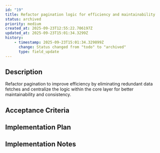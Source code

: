 ```yaml
---
id: "19"
title: Refactor pagination logic for efficiency and maintainability
status: archived
priority: medium
created_at: 2025-09-23T12:55:22.706197Z
updated_at: 2025-09-23T15:01:34.3299Z
history:
    - timestamp: 2025-09-23T15:01:34.329899Z
      change: Status changed from "todo" to "archived"
      type: field_update
---
```

## Description

Refactor pagination to improve efficiency by eliminating redundant data fetches and centralize the logic within the core layer for better maintainability and consistency.

## Acceptance Criteria
<!-- AC:BEGIN -->


<!-- AC:END -->

## Implementation Plan



## Implementation Notes


